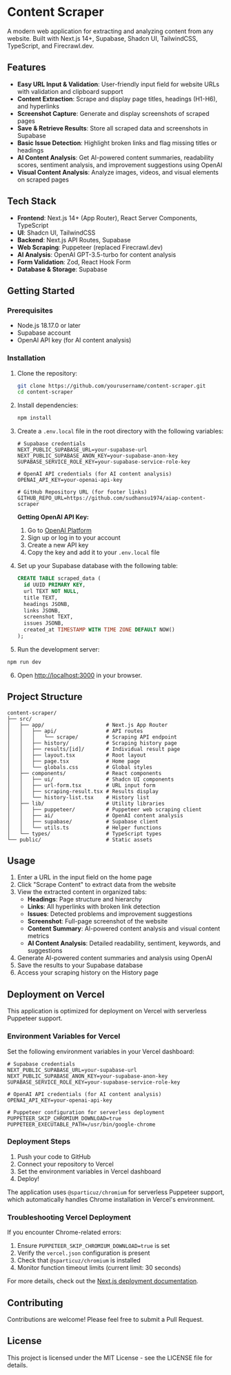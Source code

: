 # Content Scraper

A modern web application for extracting and analyzing content from any website. Built with Next.js 14+, Supabase, Shadcn UI, TailwindCSS, TypeScript, and Firecrawl.dev.

## Features

- **Easy URL Input & Validation**: User-friendly input field for website URLs with validation and clipboard support
- **Content Extraction**: Scrape and display page titles, headings (H1-H6), and hyperlinks
- **Screenshot Capture**: Generate and display screenshots of scraped pages
- **Save & Retrieve Results**: Store all scraped data and screenshots in Supabase
- **Basic Issue Detection**: Highlight broken links and flag missing titles or headings
- **AI Content Analysis**: Get AI-powered content summaries, readability scores, sentiment analysis, and improvement suggestions using OpenAI
- **Visual Content Analysis**: Analyze images, videos, and visual elements on scraped pages

## Tech Stack

- **Frontend**: Next.js 14+ (App Router), React Server Components, TypeScript
- **UI**: Shadcn UI, TailwindCSS
- **Backend**: Next.js API Routes, Supabase
- **Web Scraping**: Puppeteer (replaced Firecrawl.dev)
- **AI Analysis**: OpenAI GPT-3.5-turbo for content analysis
- **Form Validation**: Zod, React Hook Form
- **Database & Storage**: Supabase

## Getting Started

### Prerequisites

- Node.js 18.17.0 or later
- Supabase account
- OpenAI API key (for AI content analysis)

### Installation

1. Clone the repository:
   ```bash
   git clone https://github.com/yourusername/content-scraper.git
   cd content-scraper
   ```

2. Install dependencies:
   ```bash
   npm install
   ```

3. Create a `.env.local` file in the root directory with the following variables:
   ```
   # Supabase credentials
   NEXT_PUBLIC_SUPABASE_URL=your-supabase-url
   NEXT_PUBLIC_SUPABASE_ANON_KEY=your-supabase-anon-key
   SUPABASE_SERVICE_ROLE_KEY=your-supabase-service-role-key

   # OpenAI API credentials (for AI content analysis)
   OPENAI_API_KEY=your-openai-api-key
   
   # GitHub Repository URL (for footer links)
   GITHUB_REPO_URL=https://github.com/sudhansu1974/aiap-content-scraper
   ```

   **Getting OpenAI API Key:**
   1. Go to [OpenAI Platform](https://platform.openai.com/api-keys)
   2. Sign up or log in to your account
   3. Create a new API key
   4. Copy the key and add it to your `.env.local` file

4. Set up your Supabase database with the following table:
   ```sql
   CREATE TABLE scraped_data (
     id UUID PRIMARY KEY,
     url TEXT NOT NULL,
     title TEXT,
     headings JSONB,
     links JSONB,
     screenshot TEXT,
     issues JSONB,
     created_at TIMESTAMP WITH TIME ZONE DEFAULT NOW()
   );
   ```

5. Run the development server:
```bash
npm run dev
```

6. Open [http://localhost:3000](http://localhost:3000) in your browser.

## Project Structure

```
content-scraper/
├── src/
│   ├── app/                    # Next.js App Router
│   │   ├── api/                # API routes
│   │   │   └── scrape/         # Scraping API endpoint
│   │   ├── history/            # Scraping history page
│   │   ├── results/[id]/       # Individual result page
│   │   ├── layout.tsx          # Root layout
│   │   ├── page.tsx            # Home page
│   │   └── globals.css         # Global styles
│   ├── components/             # React components
│   │   ├── ui/                 # Shadcn UI components
│   │   ├── url-form.tsx        # URL input form
│   │   ├── scraping-result.tsx # Results display
│   │   └── history-list.tsx    # History list
│   ├── lib/                    # Utility libraries
│   │   ├── puppeteer/          # Puppeteer web scraping client
│   │   ├── ai/                 # OpenAI content analysis
│   │   ├── supabase/           # Supabase client
│   │   └── utils.ts            # Helper functions
│   └── types/                  # TypeScript types
└── public/                     # Static assets
```

## Usage

1. Enter a URL in the input field on the home page
2. Click "Scrape Content" to extract data from the website
3. View the extracted content in organized tabs:
   - **Headings**: Page structure and hierarchy
   - **Links**: All hyperlinks with broken link detection
   - **Issues**: Detected problems and improvement suggestions
   - **Screenshot**: Full-page screenshot of the website
   - **Content Summary**: AI-powered content analysis and visual content metrics
   - **AI Content Analysis**: Detailed readability, sentiment, keywords, and suggestions
4. Generate AI-powered content summaries and analysis using OpenAI
5. Save the results to your Supabase database
6. Access your scraping history on the History page

## Deployment on Vercel

This application is optimized for deployment on Vercel with serverless Puppeteer support.

### Environment Variables for Vercel

Set the following environment variables in your Vercel dashboard:

```
# Supabase credentials
NEXT_PUBLIC_SUPABASE_URL=your-supabase-url
NEXT_PUBLIC_SUPABASE_ANON_KEY=your-supabase-anon-key
SUPABASE_SERVICE_ROLE_KEY=your-supabase-service-role-key

# OpenAI API credentials (for AI content analysis)
OPENAI_API_KEY=your-openai-api-key

# Puppeteer configuration for serverless deployment
PUPPETEER_SKIP_CHROMIUM_DOWNLOAD=true
PUPPETEER_EXECUTABLE_PATH=/usr/bin/google-chrome
```

### Deployment Steps

1. Push your code to GitHub
2. Connect your repository to Vercel
3. Set the environment variables in Vercel dashboard
4. Deploy!

The application uses `@sparticuz/chromium` for serverless Puppeteer support, which automatically handles Chrome installation in Vercel's environment.

### Troubleshooting Vercel Deployment

If you encounter Chrome-related errors:

1. Ensure `PUPPETEER_SKIP_CHROMIUM_DOWNLOAD=true` is set
2. Verify the `vercel.json` configuration is present
3. Check that `@sparticuz/chromium` is installed
4. Monitor function timeout limits (current limit: 30 seconds)

For more details, check out the [Next.js deployment documentation](https://nextjs.org/docs/app/building-your-application/deploying).

## Contributing

Contributions are welcome! Please feel free to submit a Pull Request.

## License

This project is licensed under the MIT License - see the LICENSE file for details.
